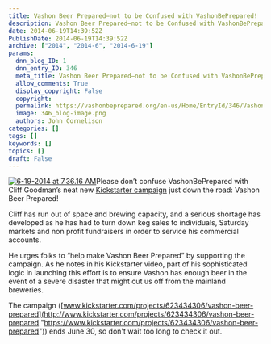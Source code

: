 ```yaml
---
title: Vashon Beer Prepared–not to be Confused with VashonBePrepared!
description: Vashon Beer Prepared–not to be Confused with VashonBePrepared!
date: 2014-06-19T14:39:52Z
PublishDate: 2014-06-19T14:39:52Z
archive: ["2014", "2014-6", "2014-6-19"]
params:
  dnn_blog_ID: 1
  dnn_entry_ID: 346
  meta_title: Vashon Beer Prepared–not to be Confused with VashonBePrepared!
  allow_comments: True
  display_copyright: False
  copyright:
  permalink: https://vashonbeprepared.org/en-us/Home/EntryId/346/Vashon-Beer-Prepared-ndash-not-to-be-Confused-with-VashonBePrepared
  image: 346_blog-image.png
  authors: John Cornelison
categories: []
tags: []
keywords: []
topics: []
draft: False
---
```


[![6-19-2014 at 7.36.16 AM](./images/346/Vashon-Beer-Preparednot-to-be-confused-w_6930-6-19-2014_at_7.36.16_AM_thumb.jpg "6-19-2014 at 7.36.16 AM")](./images/346/Vashon-Beer-Preparednot-to-be-confused-w_6930-6-19-2014_at_7.36.16_AM_2.jpg)Please don’t confuse VashonBePrepared with Cliff Goodman’s neat new [Kickstarter campaign](https://www.kickstarter.com/projects/623434306/vashon-beer-prepared) just down the road: Vashon Beer Prepared!

Cliff has run out of space and brewing capacity, and a serious shortage has developed as he has had to turn down keg sales to individuals, Saturday markets and non profit fundraisers in order to service his commercial accounts.

He urges folks to “help make Vashon Beer Prepared” by supporting the campaign. As he notes in his Kickstarter video, part of his sophisticated logic in launching this effort is to ensure Vashon has enough beer in the event of a severe disaster that might cut us off from the mainland breweries.

The campaign ([www.kickstarter.com/projects/623434306/vashon-beer-prepared](http://www.kickstarter.com/projects/623434306/vashon-beer-prepared "https://www.kickstarter.com/projects/623434306/vashon-beer-prepared")) ends June 30, so don't wait too long to check it out.
